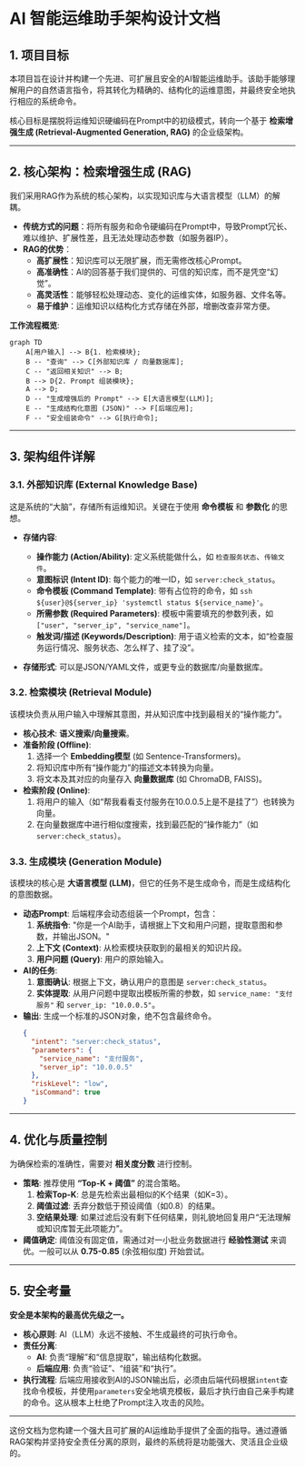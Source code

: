 # AI 智能运维助手架构设计文档

## 1. 项目目标

本项目旨在设计并构建一个先进、可扩展且安全的AI智能运维助手。该助手能够理解用户的自然语言指令，将其转化为精确的、结构化的运维意图，并最终安全地执行相应的系统命令。

核心目标是摆脱将运维知识硬编码在Prompt中的初级模式，转向一个基于 **检索增强生成 (Retrieval-Augmented Generation, RAG)** 的企业级架构。

---

## 2. 核心架构：检索增强生成 (RAG)

我们采用RAG作为系统的核心架构，以实现知识库与大语言模型（LLM）的解耦。

*   **传统方式的问题**：将所有服务和命令硬编码在Prompt中，导致Prompt冗长、难以维护、扩展性差，且无法处理动态参数（如服务器IP）。
*   **RAG的优势**：
    *   **高扩展性**：知识库可以无限扩展，而无需修改核心Prompt。
    *   **高准确性**：AI的回答基于我们提供的、可信的知识库，而不是凭空“幻觉”。
    *   **高灵活性**：能够轻松处理动态、变化的运维实体，如服务器、文件名等。
    *   **易于维护**：运维知识以结构化方式存储在外部，增删改查非常方便。

**工作流程概览**:

```mermaid
graph TD
    A[用户输入] --> B{1. 检索模块};
    B -- "查询" --> C[外部知识库 / 向量数据库];
    C -- "返回相关知识" --> B;
    B --> D{2. Prompt 组装模块};
    A --> D;
    D -- "生成增强后的 Prompt" --> E[大语言模型(LLM)];
    E -- "生成结构化意图 (JSON)" --> F[后端应用];
    F -- "安全组装命令" --> G[执行命令];
```

---

## 3. 架构组件详解

### 3.1. 外部知识库 (External Knowledge Base)

这是系统的“大脑”，存储所有运维知识。关键在于使用 **命令模板** 和 **参数化** 的思想。

*   **存储内容**:
    *   **操作能力 (Action/Ability)**: 定义系统能做什么，如 `检查服务状态`、`传输文件`。
    *   **意图标识 (Intent ID)**: 每个能力的唯一ID，如 `server:check_status`。
    *   **命令模板 (Command Template)**: 带有占位符的命令，如 `ssh ${user}@${server_ip} 'systemctl status ${service_name}'`。
    *   **所需参数 (Required Parameters)**: 模板中需要填充的参数列表，如 `["user", "server_ip", "service_name"]`。
    *   **触发词/描述 (Keywords/Description)**: 用于语义检索的文本，如“检查服务运行情况、服务状态、怎么样了、挂了没”。

*   **存储形式**: 可以是JSON/YAML文件，或更专业的数据库/向量数据库。

### 3.2. 检索模块 (Retrieval Module)

该模块负责从用户输入中理解其意图，并从知识库中找到最相关的“操作能力”。

*   **核心技术**: **语义搜索/向量搜索**。
*   **准备阶段 (Offline)**:
    1.  选择一个 **Embedding模型** (如 Sentence-Transformers)。
    2.  将知识库中所有“操作能力”的描述文本转换为向量。
    3.  将文本及其对应的向量存入 **向量数据库** (如 ChromaDB, FAISS)。
*   **检索阶段 (Online)**:
    1.  将用户的输入（如“帮我看看支付服务在10.0.0.5上是不是挂了”）也转换为向量。
    2.  在向量数据库中进行相似度搜索，找到最匹配的“操作能力”（如 `server:check_status`）。

### 3.3. 生成模块 (Generation Module)

该模块的核心是 **大语言模型 (LLM)**，但它的任务不是生成命令，而是生成结构化的意图数据。

*   **动态Prompt**: 后端程序会动态组装一个Prompt，包含：
    1.  **系统指令**: "你是一个AI助手，请根据上下文和用户问题，提取意图和参数，并输出JSON。"
    2.  **上下文 (Context)**: 从检索模块获取到的最相关的知识片段。
    3.  **用户问题 (Query)**: 用户的原始输入。
*   **AI的任务**:
    1.  **意图确认**: 根据上下文，确认用户的意图是 `server:check_status`。
    2.  **实体提取**: 从用户问题中提取出模板所需的参数，如 `service_name: "支付服务"` 和 `server_ip: "10.0.0.5"`。
*   **输出**: 生成一个标准的JSON对象，绝不包含最终命令。
    ```json
    {
      "intent": "server:check_status",
      "parameters": {
        "service_name": "支付服务",
        "server_ip": "10.0.0.5"
      },
      "riskLevel": "low", 
      "isCommand": true
    }
    ```

---

## 4. 优化与质量控制

为确保检索的准确性，需要对 **相关度分数** 进行控制。

*   **策略**: 推荐使用 **“Top-K + 阈值”** 的混合策略。
    1.  **检索Top-K**: 总是先检索出最相似的K个结果（如K=3）。
    2.  **阈值过滤**: 丢弃分数低于预设阈值（如0.8）的结果。
    3.  **空结果处理**: 如果过滤后没有剩下任何结果，则礼貌地回复用户“无法理解或知识库暂无此项能力”。
*   **阈值确定**: 阈值没有固定值，需通过对一小批业务数据进行 **经验性测试** 来调优。一般可以从 **0.75-0.85** (余弦相似度) 开始尝试。

---

## 5. 安全考量

**安全是本架构的最高优先级之一。**

*   **核心原则**: AI（LLM）永远不接触、不生成最终的可执行命令。
*   **责任分离**:
    *   **AI**: 负责“理解”和“信息提取”，输出结构化数据。
    *   **后端应用**: 负责“验证”、“组装”和“执行”。
*   **执行流程**: 后端应用接收到AI的JSON输出后，必须由后端代码根据`intent`查找命令模板，并使用`parameters`安全地填充模板，最后才执行由自己亲手构建的命令。这从根本上杜绝了Prompt注入攻击的风险。

---
这份文档为您构建一个强大且可扩展的AI运维助手提供了全面的指导。通过遵循RAG架构并坚持安全责任分离的原则，最终的系统将是功能强大、灵活且企业级的。